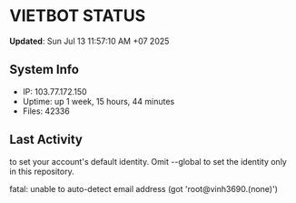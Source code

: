 # VIETBOT STATUS
**Updated**: Sun Jul 13 11:57:10 AM +07 2025

## System Info
- IP: 103.77.172.150
- Uptime: up 1 week, 15 hours, 44 minutes
- Files: 42336

## Last Activity

to set your account's default identity.
Omit --global to set the identity only in this repository.

fatal: unable to auto-detect email address (got 'root@vinh3690.(none)')
